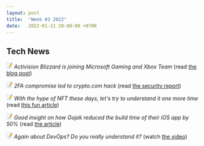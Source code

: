 ```yaml
---
layout: post
title:  "Week #3 2022"
date:   2022-01-21 20:00:00 +0700
---
```


## Tech News

![memo](/assets/images/memo16.png) *Activision Blizzard is joining Microsoft Gaming and Xbox Team* (read [the blog post](https://news.xbox.com/en-us/2022/01/18/welcoming-activision-blizzard-to-microsoft-gaming/))

![memo](/assets/images/memo16.png) *2FA compromise led to crypto.com hack* (read [the security report](https://crypto.com/product-news/crypto-com-security-report-next-steps))

![memo](/assets/images/memo16.png) *With the hype of NFT these days, let's try to understand it one more time* (read [this fun article](https://www.theverge.com/22310188/nft-explainer-what-is-blockchain-crypto-art-faq))

![memo](/assets/images/memo16.png) *Good insight on how Gojek reduced the build time of their iOS app by 50%* (read [the article](https://www.gojek.io/blog/reducing-our-build-time-by-50))

![memo](/assets/images/memo16.png) *Again about DevOps? Do you really understand it?* (watch [the video](https://youtu.be/0yWAtQ6wYNM))